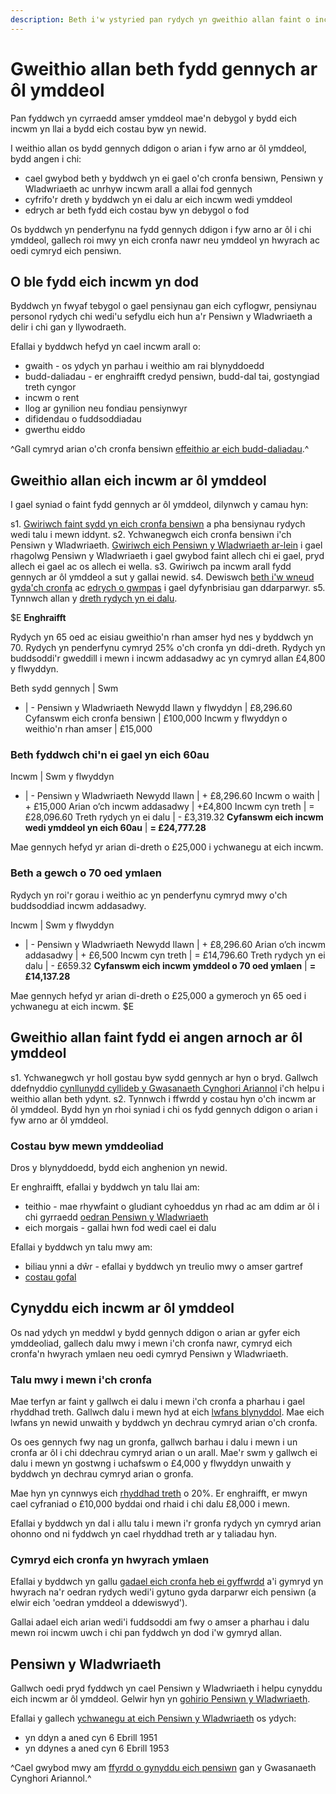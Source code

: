 ```yaml
---
description: Beth i'w ystyried pan rydych yn gweithio allan faint o incwm fydd gennych ar ôl ymddeol, yn cynnwys eich pensiwn, ffynonellau incwm a chostau.
---
```


# Gweithio allan beth fydd gennych ar ôl ymddeol

Pan fyddwch yn cyrraedd amser ymddeol mae'n debygol y bydd eich incwm yn llai a bydd eich costau byw yn newid.

I weithio allan os bydd gennych ddigon o arian i fyw arno ar ôl ymddeol, bydd angen i chi:

- cael gwybod beth y byddwch yn ei gael o'ch cronfa bensiwn, Pensiwn y Wladwriaeth ac unrhyw incwm arall a allai fod gennych
- cyfrifo'r dreth y byddwch yn ei dalu ar eich incwm wedi ymddeol
- edrych ar beth fydd eich costau byw yn debygol o fod

Os byddwch yn penderfynu na fydd gennych ddigon i fyw arno ar ôl i chi ymddeol, gallech roi mwy yn eich cronfa nawr neu ymddeol yn hwyrach ac oedi cymryd eich pensiwn.

## O ble fydd eich incwm yn dod

Byddwch yn fwyaf tebygol o gael pensiynau gan eich cyflogwr, pensiynau personol rydych chi wedi'u sefydlu eich hun a'r Pensiwn y Wladwriaeth a delir i chi gan y llywodraeth.

Efallai y byddwch hefyd yn cael incwm arall o:

- gwaith - os ydych yn parhau i weithio am rai blynyddoedd
- budd-daliadau - er enghraifft credyd pensiwn, budd-dal tai, gostyngiad treth cyngor
- incwm o rent
- llog ar gynilion neu fondiau pensiynwyr
- difidendau o fuddsoddiadau
- gwerthu eiddo

^Gall cymryd arian o'ch cronfa bensiwn [effeithio ar eich budd-daliadau](/cy/benefits).^

## Gweithio allan eich incwm ar ôl ymddeol

I gael syniad o faint fydd gennych ar ôl ymddeol, dilynwch y camau hyn:

s1. [Gwiriwch faint sydd yn eich cronfa bensiwn](/cy/pension-pot-value) a pha bensiynau rydych wedi talu i mewn iddynt.
s2. Ychwanegwch eich cronfa bensiwn i'ch Pensiwn y Wladwriaeth. [Gwiriwch eich Pensiwn y Wladwriaeth ar-lein](https://www.gov.uk/gwirio-eich-pensiwn-y-wladwriaeth) i gael rhagolwg Pensiwn y Wladwriaeth i gael gwybod faint allech chi ei gael, pryd allech ei gael ac os allech ei wella.
s3. Gwiriwch pa incwm arall fydd gennych ar ôl ymddeol a sut y gallai newid.
s4. Dewiswch [beth i'w wneud gyda'ch cronfa](/cy/pension-pot-options) ac [edrych o gwmpas](/cy/shop-around) i gael dyfynbrisiau gan ddarparwyr.
s5. Tynnwch allan y [dreth rydych yn ei dalu](/cy/tax).

$E
**Enghraifft**

Rydych yn 65 oed ac eisiau gweithio'n rhan amser hyd nes y byddwch yn 70. Rydych yn penderfynu cymryd 25% o'ch cronfa yn ddi-dreth. Rydych yn buddsoddi'r gweddill i mewn i incwm addasadwy ac yn cymryd allan £4,800 y flwyddyn.

Beth sydd gennych | Swm
- | -
Pensiwn y Wladwriaeth Newydd llawn y flwyddyn | £8,296.60
Cyfanswm eich cronfa bensiwn | £100,000
Incwm y flwyddyn o weithio'n rhan amser | £15,000

### Beth fyddwch chi'n ei gael yn eich 60au

Incwm | Swm y flwyddyn
- | -
Pensiwn y Wladwriaeth Newydd llawn | + £8,296.60
Incwm o waith | + £15,000
Arian o’ch incwm addasadwy | +£4,800
Incwm cyn treth | = £28,096.60
Treth rydych yn ei dalu | - £3,319.32
**Cyfanswm eich incwm wedi ymddeol yn eich 60au** | **= £24,777.28**

Mae gennych hefyd yr arian di-dreth o £25,000 i ychwanegu at eich incwm.

### Beth a gewch o 70 oed ymlaen

Rydych yn roi'r gorau i weithio ac yn penderfynu cymryd mwy o'ch buddsoddiad incwm addasadwy.

Incwm | Swm y flwyddyn
- | -
Pensiwn y Wladwriaeth Newydd llawn | + £8,296.60
Arian o’ch incwm addasadwy | + £6,500
Incwm cyn treth | = £14,796.60
Treth rydych yn ei dalu | - £659.32
**Cyfanswm eich incwm ymddeol o 70 oed ymlaen** | **= £14,137.28**

Mae gennych hefyd yr arian di-dreth o £25,000 a gymeroch yn 65 oed i ychwanegu at eich incwm.
$E

## Gweithio allan faint fydd ei angen arnoch ar ôl ymddeol

s1. Ychwanegwch yr holl gostau byw sydd gennych ar hyn o bryd. Gallwch ddefnyddio [cynllunydd cyllideb y Gwasanaeth Cynghori Ariannol](https://www.moneyadviceservice.org.uk/cy/tools/cynllunydd-cyllideb) i'ch helpu i weithio allan beth ydynt.
s2. Tynnwch i ffwrdd y costau hyn o'ch incwm ar ôl ymddeol. Bydd hyn yn rhoi syniad i chi os fydd gennych ddigon o arian i fyw arno ar ôl ymddeol.


### Costau byw mewn ymddeoliad

Dros y blynyddoedd, bydd eich anghenion yn newid.

Er enghraifft, efallai y byddwch yn talu llai am:

- teithio - mae rhywfaint o gludiant cyhoeddus yn rhad ac am ddim ar ôl i chi gyrraedd [oedran Pensiwn y Wladwriaeth](https://www.gov.uk/calculate-state-pension)
- eich morgais - gallai hwn fod wedi cael ei dalu

Efallai y byddwch yn talu mwy am:

- biliau ynni a dŵr - efallai y byddwch yn treulio mwy o amser gartref
- [costau gofal](/cy/care-costs)

## Cynyddu eich incwm ar ôl ymddeol

Os nad ydych yn meddwl y bydd gennych ddigon o arian ar gyfer eich ymddeoliad, gallech dalu mwy i mewn i'ch cronfa nawr, cymryd eich cronfa'n hwyrach ymlaen neu oedi cymryd Pensiwn y Wladwriaeth.

### Talu mwy i mewn i'ch cronfa

Mae terfyn ar faint y gallwch ei dalu i mewn i'ch cronfa a pharhau i gael rhyddhad treth. Gallwch dalu i mewn hyd at eich [lwfans blynyddol](https://www.gov.uk/tax-on-your-private-pension/annual-allowance). Mae eich lwfans yn newid unwaith y byddwch yn dechrau cymryd arian o'ch cronfa.

Os oes gennych fwy nag un gronfa, gallwch barhau i dalu i mewn i un cronfa ar ôl i chi ddechrau cymryd arian o un arall. Mae'r swm y gallwch ei dalu i mewn yn gostwng i uchafswm o £4,000 y flwyddyn unwaith y byddwch yn dechrau cymryd arian o gronfa.

Mae hyn yn cynnwys eich [rhyddhad treth](https://www.gov.uk/tax-on-your-private-pension/pension-tax-relief) o 20%. Er enghraifft, er mwyn cael cyfraniad o £10,000 byddai ond rhaid i chi dalu £8,000 i mewn.

Efallai y byddwch yn dal i allu talu i mewn i'r gronfa rydych yn cymryd arian ohonno ond ni fyddwch yn cael rhyddhad treth ar y taliadau hyn.

### Cymryd eich cronfa yn hwyrach ymlaen

Efallai y byddwch yn gallu [gadael eich cronfa heb ei gyffwrdd](/cy/leave-pot-untouched) a'i gymryd yn hwyrach na'r oedran rydych wedi'i gytuno gyda darparwr eich pensiwn (a elwir eich 'oedran ymddeol a ddewiswyd').

Gallai adael eich arian wedi'i fuddsoddi am fwy o amser a pharhau i dalu mewn roi incwm uwch i chi pan fyddwch yn dod i'w gymryd allan.

## Pensiwn y Wladwriaeth

Gallwch oedi pryd fyddwch yn cael Pensiwn y Wladwriaeth i helpu cynyddu eich incwm ar ôl ymddeol. Gelwir hyn yn [gohirio Pensiwn y Wladwriaeth](https://www.gov.uk/deferring-state-pension/what-you-may-get).

Efallai y gallech [ychwanegu at eich Pensiwn y Wladwriaeth](https://www.gov.uk/statepensiontopup) os ydych:

- yn ddyn a aned cyn 6 Ebrill 1951
- yn ddynes a aned cyn 6 Ebrill 1953

^Cael gwybod mwy am [ffyrdd o gynyddu eich pensiwn](https://www.moneyadviceservice.org.uk/cy/articles/ffyrdd-o-gynyddu-eich-pensiwn-wrth-ich-ymddeoliad-agosau) gan y Gwasanaeth Cynghori Ariannol.^
